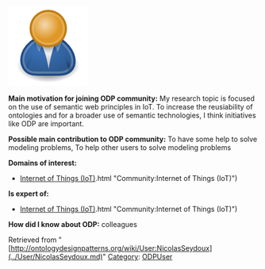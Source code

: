 [![Image:ODPUser.png](../images/a/a6/ODPUser.png)](../Image/ODPUser.png.md "Image:ODPUser.png")




  





__Main motivation for joining ODP community:__ My research topic is focused on the use of semantic web principles in IoT. To increase the reusiability of ontologies and for a broader use of semantic technologies, I think initiatives like ODP are important.


__Possible main contribution to ODP community:__ To have some help to solve modeling problems, To help other users to solve modeling problems


__Domains of interest:__



* [Internet of Things (IoT)](../Community/Internet_of_Things_(IoT).md).html "Community:Internet of Things (IoT)")


__Is expert of:__



* [Internet of Things (IoT)](../Community/Internet_of_Things_(IoT).md).html "Community:Internet of Things (IoT)")


__How did I know about ODP:__ colleagues






Retrieved from "[http://ontologydesignpatterns.org/wiki/User:NicolasSeydoux](../User/NicolasSeydoux.md)"
 [Category](http://ontologydesignpatterns.org/wiki/Special:Categories "Special:Categories"): [ODPUser](../Category/ODPUser.md "Category:ODPUser")